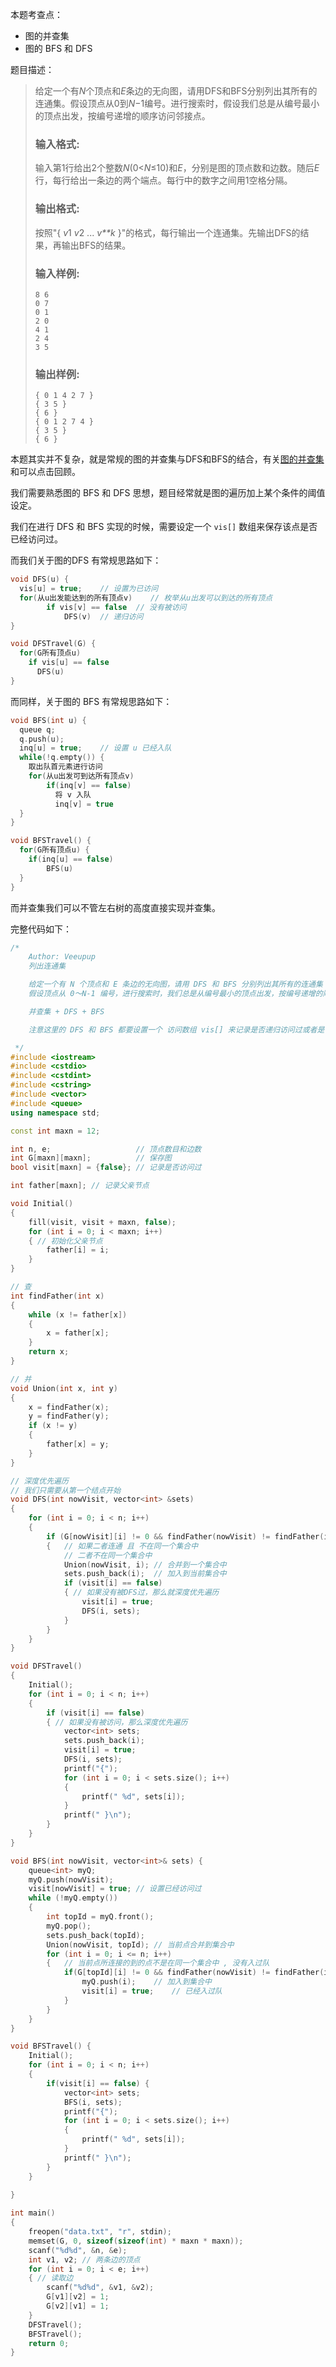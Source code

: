 本题考查点：

* 图的并查集
* 图的 BFS 和 DFS

题目描述：

> 给定一个有*N*个顶点和*E*条边的无向图，请用DFS和BFS分别列出其所有的连通集。假设顶点从0到*N*−1编号。进行搜索时，假设我们总是从编号最小的顶点出发，按编号递增的顺序访问邻接点。
>
> ### 输入格式:
>
> 输入第1行给出2个整数*N*(0<*N*≤10)和*E*，分别是图的顶点数和边数。随后*E*行，每行给出一条边的两个端点。每行中的数字之间用1空格分隔。
>
> ### 输出格式:
>
> 按照"{ *v*1 *v*2 ... *v**k* }"的格式，每行输出一个连通集。先输出DFS的结果，再输出BFS的结果。
>
> ### 输入样例:
>
> ```in
> 8 6
> 0 7
> 0 1
> 2 0
> 4 1
> 2 4
> 3 5
> ```
>
> ### 输出样例:
>
> ```out
> { 0 1 4 2 7 }
> { 3 5 }
> { 6 }
> { 0 1 2 7 4 }
> { 3 5 }
> { 6 }
> ```

本题其实并不复杂，就是常规的图的并查集与DFS和BFS的结合，有关[图的并查集](https://blog.csdn.net/weixin_41012699/article/details/105044448)和可以点击回顾。

我们需要熟悉图的 BFS 和 DFS 思想，题目经常就是图的遍历加上某个条件的阈值设定。

我们在进行 DFS 和 BFS 实现的时候，需要设定一个 `vis[]` 数组来保存该点是否已经访问过。

而我们关于图的DFS 有常规思路如下：

```cpp
void DFS(u) {
  vis[u] = true;	// 设置为已访问
  for(从u出发能达到的所有顶点v)	// 枚举从u出发可以到达的所有顶点
    	if vis[v] == false	// 没有被访问
        	DFS(v)	// 递归访问
}

void DFSTravel(G) {
  for(G所有顶点u)
    if vis[u] == false
      DFS(u)
}
```

而同样，关于图的 BFS 有常规思路如下：

```cpp
void BFS(int u) {
  queue q;
  q.push(u);
  inq[u] = true;	// 设置 u 已经入队
  while(!q.empty()) {
    取出队首元素进行访问
    for(从u出发可到达所有顶点v)
      	if(inq[v] == false)
          将 v 入队
          inq[v] = true
  }
}

void BFSTravel() {
  for(G所有顶点u) {
    if(inq[u] == false)
      	BFS(u)
  }
}
```

而并查集我们可以不管左右树的高度直接实现并查集。



完整代码如下：

```cpp
/*
    Author: Veeupup
    列出连通集

    给定一个有 N 个顶点和 E 条边的无向图，请用 DFS 和 BFS 分别列出其所有的连通集
    假设顶点从 0～N-1 编号，进行搜索时，我们总是从编号最小的顶点出发，按编号递增的顺序访问邻接点

    并查集 + DFS + BFS

    注意这里的 DFS 和 BFS 都要设置一个 访问数组 vis[] 来记录是否递归访问过或者是否入过队

 */
#include <iostream>
#include <cstdio>
#include <cstdint>
#include <cstring>
#include <vector>
#include <queue>
using namespace std;

const int maxn = 12;

int n, e;                   // 顶点数目和边数
int G[maxn][maxn];          // 保存图
bool visit[maxn] = {false}; // 记录是否访问过

int father[maxn]; // 记录父亲节点

void Initial()
{
    fill(visit, visit + maxn, false);
    for (int i = 0; i < maxn; i++)
    { // 初始化父亲节点
        father[i] = i;
    }
}

// 查
int findFather(int x)
{
    while (x != father[x])
    {
        x = father[x];
    }
    return x;
}

// 并
void Union(int x, int y)
{
    x = findFather(x);
    y = findFather(y);
    if (x != y)
    {
        father[x] = y;
    }
}

// 深度优先遍历
// 我们只需要从第一个结点开始
void DFS(int nowVisit, vector<int> &sets)
{
    for (int i = 0; i < n; i++)
    {
        if (G[nowVisit][i] != 0 && findFather(nowVisit) != findFather(i))
        {   // 如果二者连通 且 不在同一个集合中
            // 二者不在同一个集合中
            Union(nowVisit, i); // 合并到一个集合中
            sets.push_back(i);  // 加入到当前集合中
            if (visit[i] == false)
            { // 如果没有被DFS过，那么就深度优先遍历
                visit[i] = true;
                DFS(i, sets);
            }
        }
    }
}

void DFSTravel()
{
    Initial();
    for (int i = 0; i < n; i++)
    {
        if (visit[i] == false)
        { // 如果没有被访问，那么深度优先遍历
            vector<int> sets;
            sets.push_back(i);
            visit[i] = true;
            DFS(i, sets);
            printf("{");
            for (int i = 0; i < sets.size(); i++)
            {
                printf(" %d", sets[i]);
            }
            printf(" }\n");
        }
    }
}

void BFS(int nowVisit, vector<int>& sets) {
    queue<int> myQ;
    myQ.push(nowVisit);
    visit[nowVisit] = true; // 设置已经访问过
    while (!myQ.empty())
    {
        int topId = myQ.front();
        myQ.pop();
        sets.push_back(topId);
        Union(nowVisit, topId); // 当前点合并到集合中
        for (int i = 0; i <= n; i++)
        {   // 当前点所连接的到的点不是在同一个集合中 , 没有入过队
            if(G[topId][i] != 0 && findFather(nowVisit) != findFather(i) && visit[i] == false) {
                myQ.push(i);    // 加入到集合中
                visit[i] = true;    // 已经入过队
            }
        }
    }
}

void BFSTravel() {
    Initial();
    for (int i = 0; i < n; i++)
    {
        if(visit[i] == false) {
            vector<int> sets;
            BFS(i, sets);
            printf("{");
            for (int i = 0; i < sets.size(); i++)
            {
                printf(" %d", sets[i]);
            }
            printf(" }\n");
        }
    }
    
}

int main()
{
    freopen("data.txt", "r", stdin);
    memset(G, 0, sizeof(sizeof(int) * maxn * maxn));
    scanf("%d%d", &n, &e);
    int v1, v2; // 两条边的顶点
    for (int i = 0; i < e; i++)
    { // 读取边
        scanf("%d%d", &v1, &v2);
        G[v1][v2] = 1;
        G[v2][v1] = 1;
    }
    DFSTravel();
    BFSTravel();
    return 0;
}
```

